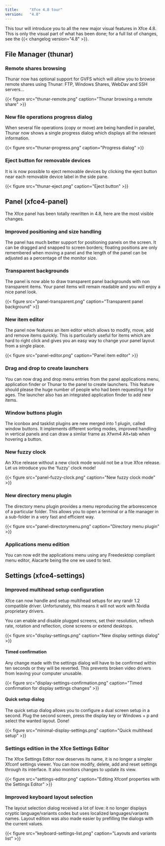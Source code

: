 ```yaml
---
title:     "Xfce 4.8 tour"
version:   "4.8"
---
```


This tour will introduce you to all the new major visual features in Xfce 4.8. This is only the visual part of what has been done; for a full list of changes, see the {{< changelog version="4.8" >}}.

## File Manager (thunar)

### Remote shares browsing

Thunar now has optional support for GVFS which will allow you to browse remote shares using Thunar: FTP, Windows Shares, WebDav and SSH servers...

{{< figure src="thunar-remote.png" caption="Thunar browsing a remote share" >}}

### New file operations progress dialog

When several file operations (copy or move) are being handled in parallel, Thunar now shows a single progress dialog which displays all the relevant information.

{{< figure src="thunar-progress.png" caption="Progress dialog" >}}

### Eject button for removable devices

It is is now possible to eject removable devices by clicking the eject button near each removable device label in the side pane.

{{< figure src="thunar-eject.png" caption="Eject button" >}}

## Panel (xfce4-panel)

The Xfce panel has been totally rewritten in 4.8, here are the most visible changes.

### Improved positioning and size handling

The panel has much better support for positioning panels on the screen. It can be dragged and snapped to screen borders; floating positions are only remembered when moving a panel and the length of the panel can be adjusted as a percentage of the monitor size.

### Transparent backgrounds

The panel is now able to draw transparent panel backgrounds with non transparent items. Your panel items will remain readable and you will enjoy a nice panel look.

{{< figure src="panel-transparent.png" caption="Transparent panel background" >}}

### New item editor

The panel now features an item editor which allows to modify, move, add and remove items quickly. This is particularly useful for items which are hard to right click and gives you an easy way to change your panel layout from a single place.

{{< figure src="panel-editor.png" caption="Panel item editor" >}}

### Drag and drop to create launchers

You can now drag and drop menu entries from the panel applications menu, application finder or Thunar to the panel to create launchers. This feature should please the huge number of people who had been requesting it for ages. The launcher also has an integrated application finder to add new items.

### Window buttons plugin

The iconbox and tasklist plugins are new merged into 1 plugin, called window buttons. It implements different sorting modes, improved handling in vertical panels and can draw a similar frame as Xfwm4 Alt+tab when hovering a button.

### New fuzzy clock

An Xfce release without a new clock mode would not be a true Xfce release. Let us introduce you the 'fuzzy' clock mode!

{{< figure src="panel-fuzzy-clock.png" caption="New fuzzy clock mode" >}}

### New directory menu plugin

The directory menu plugin provides a menu reproducing the arborescence of a particular folder. This allows you to open a terminal or a file manager in a sub-folder in a very fast and efficient way.

{{< figure src="panel-directorymenu.png" caption="Directory menu plugin" >}}

### Applications menu edition

You can now edit the applications menu using any Freedesktop compliant menu editor, Alacarte being the one we used to test.

## Settings (xfce4-settings)

### Improved multihead setup configuration

Xfce can now handle and setup multihead setups for any randr 1.2 compatible driver. Unfortunately, this means it will not work with Nvidia proprietary drivers.

You can enable and disable plugged screens, set their resolution, refresh rate, rotation and reflection, clone screens or extend desktops.

{{< figure src="display-settings.png" caption="New display settings dialog" >}}

#### Timed confirmation

Any change made with the settings dialog will have to be confirmed within ten seconds or they will be reverted. This prevents broken video drivers from leaving your computer unusable.

{{< figure src="display-settings-confirmation.png" caption="Timed confirmation for display settings changes" >}}

#### Quick setup dialog

The quick setup dialog allows you to configure a dual screen setup in a second. Plug the second screen, press the display key or Windows + p and select the wanted layout. Done!

{{< figure src="minimal-display-settings.png" caption="Quick multihead setup" >}}

### Settings edition in the Xfce Settings Editor

The Xfce Settings Editor now deserves its name, it is no longer a simpler Xfconf settings viewer. You can now modify, delete, add and reset settings through its interface. It also monitors changes to update its view.

{{< figure src="settings-editor.png" caption="Editing Xfconf properties with the Settings Editor" >}}

### Improved keyboard layout selection

The layout selection dialog received a lot of love: it no longer displays cryptic language/variants codes but uses localized languages/variants names. Layout edition was also made easier by prefilling the dialogs with the current values.

{{< figure src="keyboard-settings-list.png" caption="Layouts and variants list" >}}
